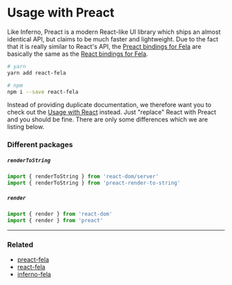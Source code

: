 # Usage with Preact

Like Inferno, Preact is a modern React-like UI library which ships an almost identical API, but claims to be much faster and lightweight.
Due to the fact that it is really similar to React's API, the [Preact bindings for Fela](https://github.com/robinweser/preact-fela) are basically the same as the [React bindings for Fela](https://github.com/robinweser/fela/tree/master/packages/react-fela).

```sh
# yarn
yarn add react-fela

# npm
npm i --save react-fela
```

Instead of providing duplicate documentation, we therefore want you to check out the [Usage with React](UsageWithReact.md) instead. Just "replace" React with Preact and you should be fine. There are only some differences which we are listing below.

### Different packages


##### `renderToString`
```javascript
import { renderToString } from 'react-dom/server'
import { renderToString } from 'preact-render-to-string'
```

##### `render`
```javascript
import { render } from 'react-dom'
import { render } from 'preact'
```

---

### Related
* [preact-fela](https://github.com/robinweser/fela/tree/master/packages/preact-fela)
* [react-fela](https://github.com/robinweser/fela/tree/master/packages/react-fela)
* [inferno-fela](https://github.com/robinweser/fela/tree/master/packages/inferno-fela)

